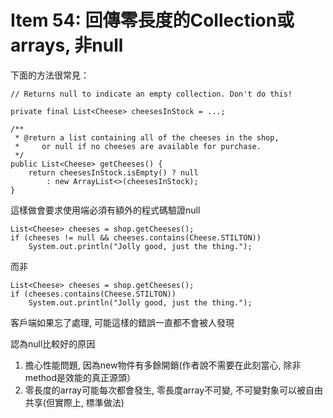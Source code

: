 # Item 54: 回傳零長度的Collection或arrays, 非null


下面的方法很常見：

```
// Returns null to indicate an empty collection. Don't do this!

private final List<Cheese> cheesesInStock = ...;

/**
 * @return a list containing all of the cheeses in the shop,
 *     or null if no cheeses are available for purchase.
 */
public List<Cheese> getCheeses() {
    return cheesesInStock.isEmpty() ? null
        : new ArrayList<>(cheesesInStock);
}
```

這樣做會要求使用端必須有額外的程式碼驗證null
```
List<Cheese> cheeses = shop.getCheeses();
if (cheeses != null && cheeses.contains(Cheese.STILTON))
    System.out.println("Jolly good, just the thing.");
```

而非
```
List<Cheese> cheeses = shop.getCheeses();
if (cheeses.contains(Cheese.STILTON))
    System.out.println("Jolly good, just the thing.");
```

客戶端如果忘了處理, 可能這樣的錯誤一直都不會被人發現

認為null比較好的原因

1. 擔心性能問題, 因為new物件有多餘開銷(作者說不需要在此刻當心, 除非method是效能的真正源頭）
2. 零長度的array可能每次都會發生, 零長度array不可變, 不可變對象可以被自由共享(但實際上, 標準做法)

```

```

